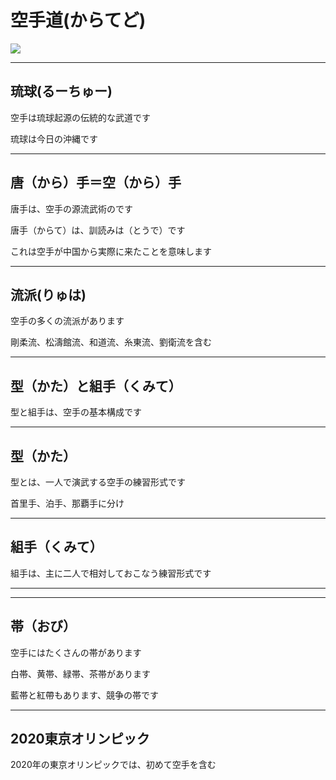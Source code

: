 # 空手道(からてど)

<img src="https://res.cloudinary.com/display97/image/upload/q_auto,fl_lossy,f_auto/v1362515922/25059.png">

---

## 琉球(るーちゅー)

空手は琉球起源の伝統的な武道です

琉球は今日の沖縄です

---
## 唐（から）手＝空（から）手

唐手は、空手の源流武術のです

唐手（からて）は、訓読みは（とうで）です

これは空手が中国から実際に来たことを意味します

---
## 流派(りゅは)

空手の多くの流派があります

剛柔流、松濤館流、和道流、糸東流、劉衛流を含む

---
## 型（かた）と組手（くみて）

型と組手は、空手の基本構成です

---
## 型（かた）

型とは、一人で演武する空手の練習形式です

首里手、泊手、那覇手に分け

---
## 組手（くみて）
組手は、主に二人で相対しておこなう練習形式です

---

---
## 帯（おび）

空手にはたくさんの帯があります

白帯、黄帯、緑帯、茶帯があります

藍帯と紅帶もあります、競争の帯です

---
## 2020東京オリンピック

2020年の東京オリンピックでは、初めて空手を含む



